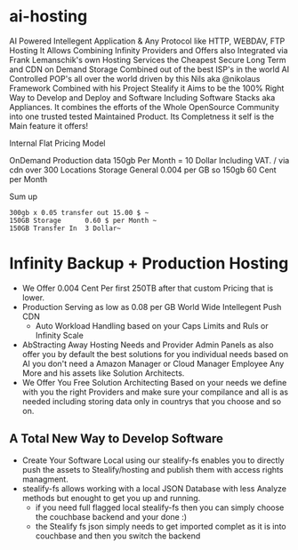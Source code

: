 # ai-hosting
AI Powered Intellegent Application &amp; Any Protocol like HTTP, WEBDAV,  FTP Hosting
It Allows Combining Infinity Providers and Offers also Integrated via Frank Lemanschik's own Hosting Services the Cheapest Secure Long Term and CDN on Demand Storage Combined out of the best ISP's in the world AI Controlled POP's all over the world driven by this Nils aka @nikolaus Framework Combined with his Project Stealify it Aims to be the 100% Right Way to Develop and Deploy and Software Including Software Stacks aka Appliances. It combines the efforts of the Whole OpenSource Community into one trusted tested Maintained Product.
Its Completness it self is the Main feature it offers!


Internal Flat Pricing Model

OnDemand Production data 150gb Per Month = 10 Dollar Including VAT. / via cdn over 300 Locations
Storage General 0.004 per GB so 150gb 60 Cent per Month

Sum up 
``` Estimated prices
300gb x 0.05 transfer out 15.00 $ ~
150GB Storage      0.60 $ per Month ~
150GB Transfer In  3 Dollar~
```
# Infinity Backup + Production Hosting
- We Offer 0.004 Cent Per first 250TB after that custom Pricing that is lower.
- Production Serving as low as 0.08 per GB World Wide Intellegent Push CDN
  - Auto Workload Handling based on your Caps Limits and Ruls or Infinity Scale
- AbStracting Away Hosting Needs and Provider Admin Panels as also offer you by default the best solutions for you individual needs based on AI you don't need a Amazon Manager or Cloud Manager Employee Any More and his assets like Solution Architects.
- We Offer You Free Solution Architecting Based on your needs we define with you the right Providers and make sure your compilance and all is as needed including storing data only in countrys that you choose and so on.

## A Total New Way to Develop Software
- Create Your Software Local using our stealify-fs enables you to directly push the assets to Stealify/hosting and publish them with access rights managment.
- stealify-fs allows working with a local JSON Database with less Analyze methods but enought to get you up and running.
  - if you need full flagged local stealify-fs then you can simply choose the couchbase backend and your done :)
  - the Stealify fs json simply needs to get imported complet as it is into couchbase and then you switch the backend
